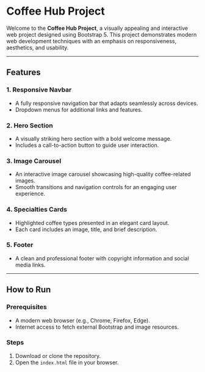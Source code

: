 # Coffee Hub Project

Welcome to the **Coffee Hub Project**, a visually appealing and interactive web project designed using Bootstrap 5. This project demonstrates modern web development techniques with an emphasis on responsiveness, aesthetics, and usability.

---

## Features

### 1. **Responsive Navbar**
- A fully responsive navigation bar that adapts seamlessly across devices.
- Dropdown menus for additional links and features.

### 2. **Hero Section**
- A visually striking hero section with a bold welcome message.
- Includes a call-to-action button to guide user interaction.

### 3. **Image Carousel**
- An interactive image carousel showcasing high-quality coffee-related images.
- Smooth transitions and navigation controls for an engaging user experience.

### 4. **Specialties Cards**
- Highlighted coffee types presented in an elegant card layout.
- Each card includes an image, title, and brief description.

### 5. **Footer**
- A clean and professional footer with copyright information and social media links.

---

## How to Run

### Prerequisites
- A modern web browser (e.g., Chrome, Firefox, Edge).
- Internet access to fetch external Bootstrap and image resources.

### Steps
1. Download or clone the repository.
2. Open the `index.html` file in your browser.

